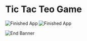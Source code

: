 # Tic Tac Teo Game #

![Finished App](https://i.ibb.co/ZTWfR2m/Screenshot-1637061246.png)
![Finished App](https://i.ibb.co/2yQXJbL/Screenshot-1637061427.png)

![End Banner](https://github.com/londonappbrewery/Images/blob/master/readme-end-banner.png)
